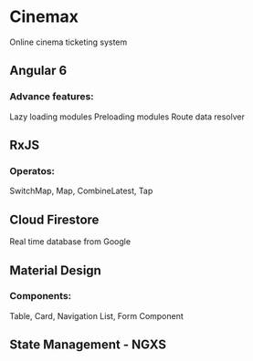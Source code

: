 # Cinemax
Online cinema ticketing system

## Angular 6
### Advance features:
Lazy loading modules
Preloading modules
Route data resolver

## RxJS
### Operatos:
SwitchMap, Map, CombineLatest, Tap

## Cloud Firestore
Real time database from Google

## Material Design
### Components:
Table, Card, Navigation List, Form Component

## State Management - NGXS